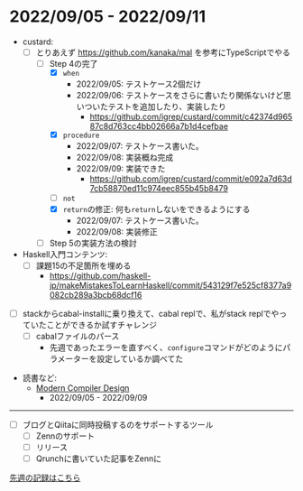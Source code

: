 # 2022/09/05 - 2022/09/11

- custard:
    - [ ] とりあえず <https://github.com/kanaka/mal> を参考にTypeScriptでやる
        - [ ] Step 4の完了
            - [x] `when`
                - 2022/09/05: テストケース2個だけ
                - 2022/09/06: テストケースをさらに書いたり関係ないけど思いついたテストを追加したり、実装したり
                    - <https://github.com/igrep/custard/commit/c42374d96587c8d763cc4bb02666a7b1d4cefbae>
            - [x] `procedure`
                - 2022/09/07: テストケース書いた。
                - 2022/09/08: 実装概ね完成
                - 2022/09/09: 実装できた
                    - <https://github.com/igrep/custard/commit/e092a7d63d7cb58870ed11c974eec855b45b8479>
            - [ ] `not`
            - [x] `return`の修正: 何も`return`しないをできるようにする
                - 2022/09/07: テストケース書いた。
                - 2022/09/08: 実装修正
        - [ ] Step 5の実装方法の検討
- Haskell入門コンテンツ:
    - [ ] 課題15の不足箇所を埋める
        - <https://github.com/haskell-jp/makeMistakesToLearnHaskell/commit/543129f7e525cf8377a9082cb289a3bcb68dcf16>
- [ ] stackからcabal-installに乗り換えて、cabal replで、私がstack replでやっていたことができるか試すチャレンジ
    - [ ] cabalファイルのパース
        - 先週であったエラーを直すべく、`configure`コマンドがどのようにパラメーターを設定しているか調べてた
- 読書など:
    - [Modern Compiler Design](https://www.springer.com/jp/book/9781461446989)
        - 2022/09/05 - 2022/09/09

------

- [ ] ブログとQiitaに同時投稿するのをサポートするツール
    - [ ] Zennのサポート
    - [ ] リリース
    - [ ] Qrunchに書いていた記事をZennに

[先週の記録はこちら](https://github.com/igrep/daily-commits/blob/b06ccd0678d8d4a40781d458500e069fc605b6cb/yesterday.md)
